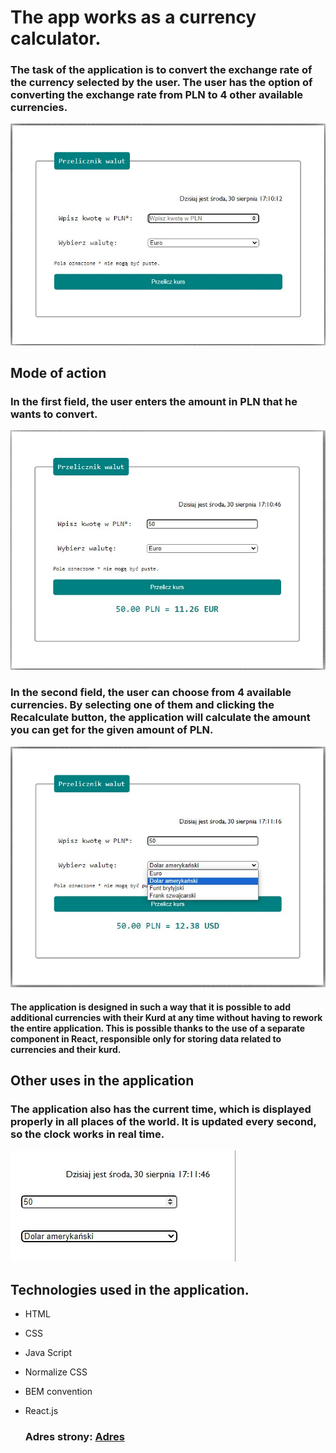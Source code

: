 # The app works as a currency calculator.
### The task of the application is to convert the exchange rate of the currency selected by the user. The user has the option of converting the exchange rate from PLN to 4 other available currencies.
![Widok aplikacji](/image/First.jpg)
## Mode of action
### In the first field, the user enters the amount in PLN that he wants to convert.
![Podanie kwoty](/image/second.jpg)
### In the second field, the user can choose from 4 available currencies. By selecting one of them and clicking the Recalculate button, the application will calculate the amount you can get for the given amount of PLN.
![Wybór waluty](/image/currency.jpg)

#### The application is designed in such a way that it is possible to add additional currencies with their Kurd at any time without having to rework the entire application. This is possible thanks to the use of a separate component in React, responsible only for storing data related to currencies and their kurd.

## Other uses in the application
### The application also has the current time, which is displayed properly in all places of the world. It is updated every second, so the clock works in real time.
![Zegar](/image/cllock.jpg)

## Technologies used in the application.
- HTML
- CSS
- Java Script
- Normalize CSS
- BEM convention
- React.js

  ### Adres strony: [Adres](https://t-samborski.github.io/currency-converter-react/)
